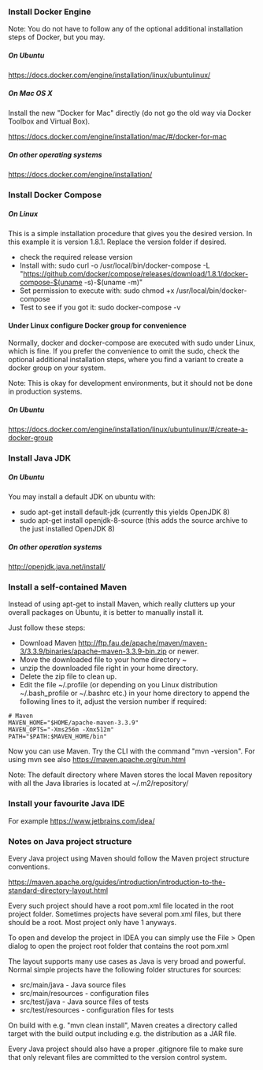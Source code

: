 ### Install Docker Engine

Note: You do not have to follow any of the optional additional installation steps of Docker, but you may.

##### On Ubuntu

https://docs.docker.com/engine/installation/linux/ubuntulinux/

##### On Mac OS X

Install the new "Docker for Mac" directly (do not go the old way via Docker Toolbox and Virtual Box).

https://docs.docker.com/engine/installation/mac/#/docker-for-mac

##### On other operating systems

https://docs.docker.com/engine/installation/

### Install Docker Compose

##### On Linux

This is a simple installation procedure that gives you the desired version. In this example it is version 1.8.1. Replace the version folder if desired.

* check the required release version
* Install with: sudo curl -o /usr/local/bin/docker-compose -L "https://github.com/docker/compose/releases/download/1.8.1/docker-compose-$(uname -s)-$(uname -m)"
* Set permission to execute with: sudo chmod +x /usr/local/bin/docker-compose
* Test to see if you got it: sudo docker-compose -v

#### Under Linux configure Docker group for convenience

Normally, docker and docker-compose are executed with sudo under Linux, which is fine. If you prefer the convenience to omit the sudo, check the optional additional installation steps, where you find a variant to create a docker group on your system.

Note: This is okay for development environments, but it should not be done in production systems.

##### On Ubuntu

https://docs.docker.com/engine/installation/linux/ubuntulinux/#/create-a-docker-group

### Install Java JDK

##### On Ubuntu

You may install a default JDK on ubuntu with:

* sudo apt-get install default-jdk (currently this yields OpenJDK 8)
* sudo apt-get install openjdk-8-source (this adds the source archive to the just installed OpenJDK 8)

##### On other operation systems

http://openjdk.java.net/install/

### Install a self-contained Maven

Instead of using apt-get to install Maven, which really clutters up your overall packages on Ubuntu, it is better to manually install it.

Just follow these steps:

* Download Maven http://ftp.fau.de/apache/maven/maven-3/3.3.9/binaries/apache-maven-3.3.9-bin.zip or newer.
* Move the downloaded file to your home directory ~
* unzip the downloaded file right in your home directory.
* Delete the zip file to clean up.
* Edit the file ~/.profile (or depending on you Linux distribution ~/.bash_profile or ~/.bashrc etc.) in your home directory to append the following lines to it, adjust the version number if required:

```
# Maven
MAVEN_HOME="$HOME/apache-maven-3.3.9"
MAVEN_OPTS="-Xms256m -Xmx512m"
PATH="$PATH:$MAVEN_HOME/bin"
```

Now you can use Maven. Try the CLI with the command "mvn -version". For using mvn see also https://maven.apache.org/run.html

Note: The default directory where Maven stores the local Maven repository with all the Java libraries is located at ~/.m2/repository/

### Install your favourite Java IDE

For example https://www.jetbrains.com/idea/

### Notes on Java project structure

Every Java project using Maven should follow the Maven project structure conventions.

https://maven.apache.org/guides/introduction/introduction-to-the-standard-directory-layout.html

Every such project should have a root pom.xml file located in the root project folder. Sometimes projects have several pom.xml files, but there should be a root. Most project only have 1 anyways.

To open and develop the project in IDEA you can simply use the File > Open dialog to open the project root folder that contains the root pom.xml

The layout supports many use cases as Java is very broad and powerful. Normal simple projects have the following folder structures for sources:

* src/main/java - Java source files
* src/main/resources - configuration files
* src/test/java - Java source files of tests
* src/test/resources - configuration files for tests

On build with e.g. "mvn clean install", Maven creates a directory called target with the build output including e.g. the distribution as a JAR file.

Every Java project should also have a proper .gitignore file to make sure that only relevant files are committed to the version control system.
